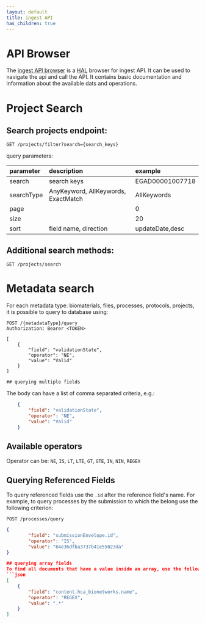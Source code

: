 ```yaml
---
layout: default
title: ingest API
has_children: true
---
```


# API Browser
The [ingest API browser](https://api.ingest.archive.data.humancellatlas.org/") is a [HAL](https://en.wikipedia.org/wiki/Hypertext_Application_Language)
browser for ingest API. It can be used to navigate the api and call the API. It contains 
basic documentation and information about the available dats and operations.

# Project Search

## Search projects endpoint: 

```
GET /projects/filter?search={search_keys}
```

query parameters:

| parameter  | description                         | example         |
|:-----------|:------------------------------------|:----------------|
| search     | search keys                         | EGAD00001007718 |
| searchType | AnyKeyword, AllKeywords, ExactMatch | AllKeywords     |
| page       |                                     | 0               |
| size       |                                     | 20              |
| sort       | field name, direction               | updateDate,desc |


## Additional search methods:

```text/vnd.apiblueprint
GET /projects/search
```

# Metadata search

For each metadata type: biomaterials, files, processes, protocols, projects, it is possible to query to database using:
```
POST /{metadataType}/query
Authorization: Bearer <TOKEN>

[
    {
        "field": "validationState",
        "operator": "NE",
        "value": "Valid"
    }
]

## querying multiple fields
```
The body can have a list of comma separated criteria, e.g.:
```json
    {
        "field": "validationState",
        "operator": "NE",
        "value": "Valid"
    }
```

## Available operators
Operator can be: `NE`, `IS`, `LT`, `LTE`, `GT`, `GTE`, `IN`, `NIN`, `REGEX`

## Querying Referenced Fields

To query referenced fields use the `.id` after the reference field's name.
For example, to query processes by the submission to which the belong use the following criterion:
```
POST /processes/query
```
```json
{
        "field": "submissionEnvelope.id",
        "operator": "IS",
        "value": "64e36dfba3737b41e55023da"
}

## querying array fields
To find all documents that have a value inside an array, use the following query. In this case, `hca_bionetworks` is the array field and `name` is an attribute of each element in the array. This query is an improvised version of an `exists` query.
```json
[
    {
        "field": "content.hca_bionetworks.name",
        "operator": "REGEX",
        "value": ".*"
    }   
]
```
```
